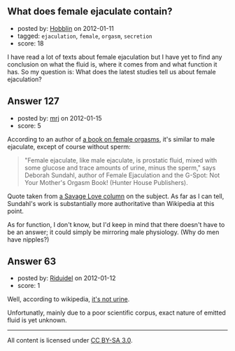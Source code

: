 ## What does female ejaculate contain?

- posted by: [Hobblin](https://stackexchange.com/users/-1/61-hobblin) on 2012-01-11
- tagged: `ejaculation`, `female`, `orgasm`, `secretion`
- score: 18

I have read a lot of texts about female ejaculation but I have yet to find any conclusion on what the fluid is, where it comes from and what function it has. So my question is: What does the latest studies tell us about female ejaculation?


## Answer 127

- posted by: [mrj](https://stackexchange.com/users/-1/112-mrj) on 2012-01-15
- score: 5

<p>According to an author of <a href="http://rads.stackoverflow.com/amzn/click/089793380X" rel="nofollow">a book on female orgasms</a>, it's similar to male ejaculate, except of course without sperm:</p>

<blockquote>
  <p>"Female ejaculate, like male ejaculate, is prostatic fluid, mixed with some glucose and trace amounts of urine, minus the sperm," says Deborah Sundahl, author of Female Ejaculation and the G-Spot: Not Your Mother's Orgasm Book! (Hunter House Publishers).</p>
</blockquote>

<p>Quote taken from <a href="http://www.thestranger.com/seattle/SavageLove?oid=17205" rel="nofollow">a Savage Love column</a> on the subject. As far as I can tell, Sundahl's work is substantially more authoritative than Wikipedia at this point.</p>

<p>As for function, I don't know, but I'd keep in mind that there doesn't have to be an answer; it could simply be mirroring male physiology. (Why do men have nipples?)</p>



## Answer 63

- posted by: [Riduidel](https://stackexchange.com/users/-1/124-riduidel) on 2012-01-12
- score: 1

<p>Well, according to wikipedia, <a href="http://en.wikipedia.org/wiki/Female_ejaculation#Nature_of_fluid" rel="nofollow">it's not urine</a>. </p>

<p>Unfortunatly, mainly due to a poor scientific corpus, exact nature of emitted fluid is yet unknown.</p>




---

All content is licensed under [CC BY-SA 3.0](https://creativecommons.org/licenses/by-sa/3.0/).

